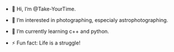 - 👋 Hi, I’m @Take-YourTime.
- 👀 I’m interested in photographing, especialy astrophotographing.
- 🌱 I’m currently learning c++ and python.

- ⚡ Fun fact: Life is a struggle!

<!---
Take-YourTime/Take-YourTime is a ✨ special ✨ repository because its `README.md` (this file) appears on your GitHub profile.
You can click the Preview link to take a look at your changes.
--->
